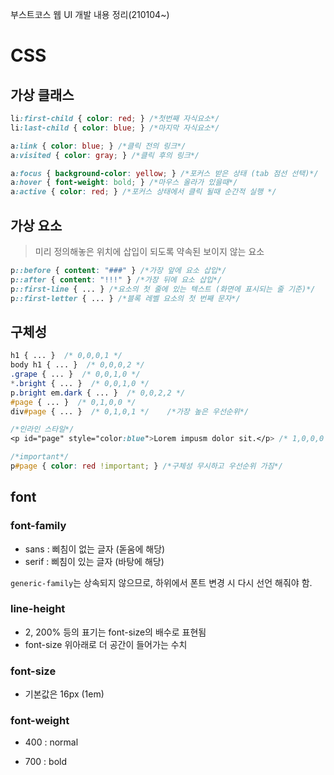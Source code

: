부스트코스 웹 UI 개발 내용 정리(210104~)

# CSS

## 가상 클래스

```css
li:first-child { color: red; } /*첫번째 자식요소*/
li:last-child { color: blue; } /*마지막 자식요소*/

a:link { color: blue; } /*클릭 전의 링크*/
a:visited { color: gray; } /*클릭 후의 링크*/

a:focus { background-color: yellow; } /*포커스 받은 상태 (tab 점선 선택)*/
a:hover { font-weight: bold; } /*마우스 올라가 있을때*/
a:active { color: red; } /*포커스 상태에서 클릭 될때 순간적 실행 */
```



## 가상 요소

> 미리 정의해놓은 위치에 삽입이 되도록 약속된 보이지 않는 요소

```css
p::before { content: "###" } /*가장 앞에 요소 삽입*/
p::after { content: "!!!" } /*가장 뒤에 요소 삽입*/
p::first-line { ... } /*요소의 첫 줄에 있는 텍스트 (화면에 표시되는 줄 기준)*/
p::first-letter { ... } /*블록 레벨 요소의 첫 번째 문자*/
```



## 구체성

```css
h1 { ... }  /* 0,0,0,1 */
body h1 { ... }  /* 0,0,0,2 */
.grape { ... }  /* 0,0,1,0 */
*.bright { ... }  /* 0,0,1,0 */
p.bright em.dark { ... }  /* 0,0,2,2 */
#page { ... }  /* 0,1,0,0 */
div#page { ... }  /* 0,1,0,1 */    /*가장 높은 우선순위*/

/*인라인 스타일*/
<p id="page" style="color:blue">Lorem impusm dolor sit.</p> /* 1,0,0,0 */ 

/*important*/ 
p#page { color: red !important; } /*구체성 무시하고 우선순위 가짐*/
```



## font

### font-family

- sans : 삐침이 없는 글자 (돋움에 해당)
- serif : 삐침이 있는 글자 (바탕에 해당)

`generic-family`는 상속되지 않으므로, 하위에서 폰트 변경 시 다시 선언 해줘야 함.



### line-height

- 2, 200% 등의 표기는 font-size의 배수로 표현됨
- font-size 위아래로 더 공간이 들어가는 수치

### font-size

- 기본값은 16px (1em)

### font-weight

- 400 : normal

- 700 : bold

  



